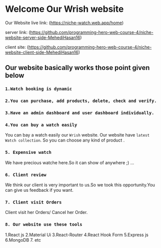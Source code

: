 # Welcome Our Wrish website 

Our Website live link:
 (https://niche-watch.web.app/home) 

 server link: (https://github.com/programming-hero-web-course-4/niche-website-server-side-MehediHasan16)

 client site: (https://github.com/programming-hero-web-course-4/niche-website-client-side-MehediHasan16)

## Our website basically works those point given below



### `1.Watch booking is dynamic`

### `2.You can purchase, add products, delete, check and verify.`

### `3.Have an admin dashboard and user dashboard individually.`

### `4.You can buy a watch easily`

You can bay a watch easily our `Wrish` website. Our website have `latest Watch collection`. So you can choose any kind of product .

### `5. Expensive watch`

We have precious watche here.So it can show of anywhere ;)    ...

### `6. Client review`

We think our client is very important to us.So we took this opportunity.You can give us feedback if you want.

### `7. Client visit Orders`
Client visit her Orders/ Cancel her Order.


### `8. Our website use these tools`
1.React js
2.Material Ui
3.React-Router
4.React Hook Form
5.Express js
6.MongoDB
7. etc


